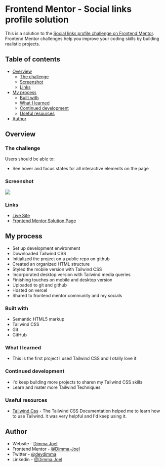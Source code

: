 # Frontend Mentor - Social links profile solution

This is a solution to the [Social links profile challenge on Frontend Mentor](https://www.frontendmentor.io/challenges/social-links-profile-UG32l9m6dQ). Frontend Mentor challenges help you improve your coding skills by building realistic projects.

## Table of contents

- [Overview](#overview)
  - [The challenge](#the-challenge)
  - [Screenshot](#screenshot)
  - [Links](#links)
- [My process](#my-process)
  - [Built with](#built-with)
  - [What I learned](#what-i-learned)
  - [Continued development](#continued-development)
  - [Useful resources](#useful-resources)
- [Author](#author)

## Overview

### The challenge

Users should be able to:

- See hover and focus states for all interactive elements on the page

### Screenshot

![](/design/destkop-design.jpg)

### Links

- [Live Site](https://social-links-profile-main-two-rosy.vercel.app/)
- [Frontend Mentor Solution Page](https://your-live-site-url.com)

## My process

- Set up development environment
- Downloaded Tailwind CSS
- Initialized the project on a public repo on github
- Created an organized HTML structure
- Styled the mobile version with Tailwind CSS
- Incorporated desktop version with Tailwind media queries
- Finishing touches on mobile and desktop version
- Uploaded to git and github
- Hosted on vercel
- Shared to frontend mentor community and my socials

### Built with

- Semantic HTML5 markup
- Tailwind CSS
- Git
- GitHub

### What I learned

- This is the first project I used Tailwind CSS and I otally love it

### Continued development

- I'd keep building more projects to sharen my Tailwind CSS skills
- Learn and mater more Tailwind Techniques

### Useful resources

- [Tailwind Css](https://tailwindcss.com/) - The Tailwind CSS Documentation helped me to learn how to use Tailwind. It was very helpful and I'd keep using it.

## Author

- Website - [Dimma Joel](https://portfolio-website-six-bice-55.vercel.app/)
- Frontend Mentor - [@Dimma-Joel](https://www.frontendmentor.io/profile/Dimma-Joel)
- Twitter - [@devdimma](https://x.com/home)
- Linkedin - [@Dimma Joel](https://www.linkedin.com/in/dimma-joel-technology-front-end-developer-technical-writer/)
